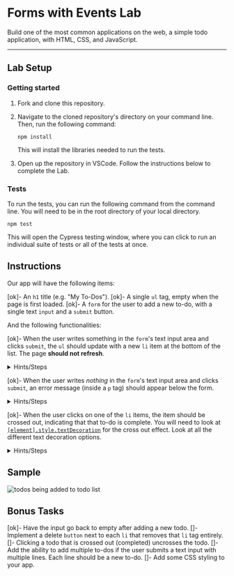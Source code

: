 # Forms with Events Lab

Build one of the most common applications on the web, a simple todo application, with HTML, CSS, and JavaScript.

---

## Lab Setup

### Getting started

1. Fork and clone this repository.

1. Navigate to the cloned repository's directory on your command line. Then, run the following command:

   ```
   npm install
   ```

   This will install the libraries needed to run the tests.

1. Open up the repository in VSCode. Follow the instructions below to complete the Lab.

### Tests

To run the tests, you can run the following command from the command line. You will need to be in the root directory of your local directory.

```
npm test
```

This will open the Cypress testing window, where you can click to run an individual suite of tests or all of the tests at once.

## Instructions

Our app will have the following items:

[ok]- An `h1` title (e.g. "My To-Dos").
[ok]- A single `ul` tag, empty when the page is first loaded.
[ok]- A `form` for the user to add a new to-do, with a single text `input` and a `submit` button.

And the following functionalities:

[ok]- When the user writes something in the `form`'s text input area and clicks `submit`, the `ul` should update with a new `li` item at the bottom of the list. The page **should not refresh**.

  <details>
    <summary>
      Hints/Steps
    </summary>

1. Add an event listener to the form with `.addEventListener`. What event do you want to listen for?
2. Remember, what does `event.preventDefault()` do?
3. Grab the value the user typed from the text input. Do you remember what property of the input node has this? If not Google it or ask a peer.
4. Create new `li` element with `document.createElement()`. Set its `textContent` property to be the text the user typed.
5. Don't forget to append the created `li` to the list.

  </details>

[ok]- When the user writes _nothing_ in the `form`'s text input area and clicks `submit`, an error message (inside a `p` tag) should appear below the form.

  <details>
    <summary>
      Hints/Steps
    </summary>

1. How can you check if the input text has something typed or not?
2. Have an empty paragraph that is above the `<ul>` and under the `<form>`. If the user didn't type anything, modify the content of the paragraph to display a text like: 'Error. Todo cannot be empty'

  </details>

[ok]- When the user clicks on one of the `li` items, the item should be crossed out, indicating that that to-do is complete. You will need to look at [`[element].style.textDecoration`](https://www.w3schools.com/jsref/prop_style_textdecoration.asp) for the cross out effect. Look at all the different text decoration options.

  <details>
    <summary>
      Hints/Steps
    </summary>

1. You will need to add an event listener to all the `li` elements. Those `li` elements have yet to be created. How can you add an event listener to these?
2. How can you only affect the `li` that was clicked on?

  </details>

## Sample

![todos being added to todo list](/todos.gif)

## Bonus Tasks

[ok]- Have the input go back to empty after adding a new todo.
[]- Implement a delete `button` next to each `li` that removes that `li` tag entirely.
[]- Clicking a todo that is crossed out (completed) uncrosses the todo.
[]- Add the ability to add multiple to-dos if the user submits a text input with multiple lines. Each line should be a new to-do.
[]- Add some CSS styling to your app.
